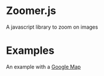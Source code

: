 # Zoomer.js
A javascript library to zoom on images

# Examples
An example with a [Google Map](http://vkammerer.github.io/zoomer/)
